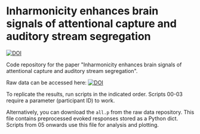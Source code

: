 # Inharmonicity enhances brain signals of attentional capture and auditory stream segregation

[![DOI](https://zenodo.org/badge/968087271.svg)](https://doi.org/10.5281/zenodo.15236581)

Code repository for the paper "Inharmonicity enhances brain signals of attentional capture and auditory stream segregation".

Raw data can be accessed here: [![DOI](https://zenodo.org/badge/DOI/10.5281/zenodo.17086849.svg)](https://doi.org/10.5281/zenodo.17086849)

To replicate the results, run scripts in the indicated order. Scripts 00-03 require a parameter (participant ID) to work.

Alternatively, you can download the `all.p` from the raw data repository. This file contains preprocessed evoked responses stored as a Python dict. Scripts from 05 onwards use this file for analysis and plotting.
